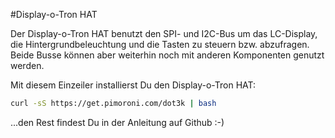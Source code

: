 <!--
---
name: Display-o-Tron HAT
class: board
type: alle
formfactor: HAT
manufacturer: Pimoroni
description: Ein 3-zeiliges LCD mit einer 6-Zonen RGB Hintergrundbeleuchtung und 6 Tasten
url: https://shop.pimoroni.com/products/display-o-tron-hat
github: https://github.com/pimoroni/dot3k
buy: https://shop.pimoroni.com/products/display-o-tron-hat
image: 'display-o-tron-hat.png'
pincount: 40
eeprom: yes
power:
  '1':
  '2':
ground:
  '6':
pin:
  3:
    mode: i2c
  5:
    mode: i2c
  22:
    name: LCD CMD/DATA
    mode: output
    active: high
  19:
    mode: spi
  22:
    name: LCD Register Select
    mode: output
  23:
    mode: spi
  24:
    name: LCD Chip Select
    mode: chipselect
    active: high
  32:
    name: LCD Reset
    mode: output
    active: low
-->
#Display-o-Tron HAT

Der Display-o-Tron HAT benutzt den SPI- und I2C-Bus um das LC-Display, die Hintergrundbeleuchtung und die Tasten zu steuern bzw. abzufragen.
Beide Busse können aber weiterhin noch mit anderen Komponenten genutzt werden.

Mit diesem Einzeiler installierst Du den Display-o-Tron HAT:

```bash
curl -sS https://get.pimoroni.com/dot3k | bash
```

...den Rest findest Du in der Anleitung auf Github :-)
